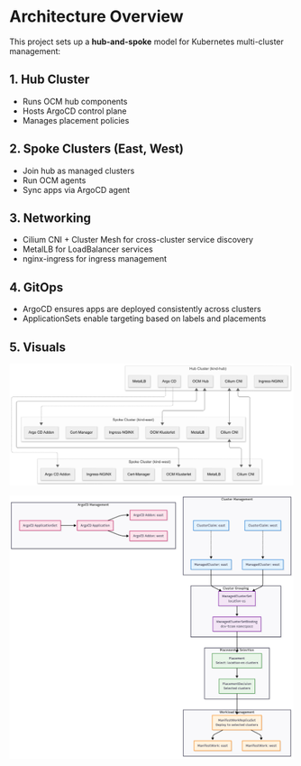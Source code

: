 # Architecture Overview

This project sets up a **hub-and-spoke** model for Kubernetes multi-cluster management:

## 1. **Hub Cluster**
  - Runs OCM hub components
  - Hosts ArgoCD control plane
  - Manages placement policies

## 2. **Spoke Clusters (East, West)**
  - Join hub as managed clusters
  - Run OCM agents
  - Sync apps via ArgoCD agent

## 3.  **Networking**
  - Cilium CNI + Cluster Mesh for cross-cluster service discovery
  - MetalLB for LoadBalancer services
  - nginx-ingress for ingress management

## 4. **GitOps**
  - ArgoCD ensures apps are deployed consistently across clusters
  - ApplicationSets enable targeting based on labels and placements

## 5. Visuals
![Architecture](./assets/architecture.png)

![OCM Resources](./assets/ocm-resources-relationship.png)